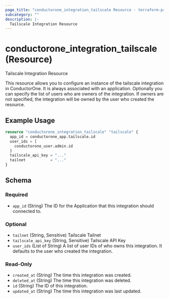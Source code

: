 ```yaml
---
page_title: "conductorone_integration_tailscale Resource - terraform-provider-conductorone"
subcategory: ""
description: |-
  Tailscale Integration Resource
---
```


# conductorone_integration_tailscale (Resource)

Tailscale Integration Resource

This resource allows you to configure an instance of the tailscale integration in ConductorOne.
It is always associated with an application. Optionally you can specify the list of users who are owners of the integration.
If owners are not specified, the integration will be owned by the user who created the resource.

## Example Usage

```terraform
resource "conductorone_integration_tailscale" "tailscale" {
  app_id = conductorone_app.tailscale.id
  user_ids = [
    conductorone_user.admin.id
  ]
  tailscale_api_key = "..."
  tailnet           = "..."
}
```

<!-- schema generated by tfplugindocs -->
## Schema

### Required

- `app_id` (String) The ID for the Application that this integration should connected to.

### Optional

- `tailnet` (String, Sensitive) Tailscale Tailnet
- `tailscale_api_key` (String, Sensitive) Tailscale API Key
- `user_ids` (List of String) A list of user IDs of who owns this integration. It defaults to the user who created the integration.

### Read-Only

- `created_at` (String) The time this integration was created.
- `deleted_at` (String) The time this integration was deleted.
- `id` (String) The ID of this integration.
- `updated_at` (String) The time this integration was last updated.
